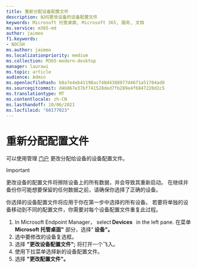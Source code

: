 ```yaml
---
title: 重新分配设备配置文件
description: 如何更改设备的设备配置文件
keywords: Microsoft 托管桌面, Microsoft 365, 服务, 文档
ms.service: m365-md
author: jaimeo
f1.keywords:
- NOCSH
ms.author: jaimeo
ms.localizationpriority: medium
ms.collection: M365-modern-desktop
manager: laurawi
ms.topic: article
audience: Admin
ms.openlocfilehash: b8a7e4eb41198acf48d4388977d4671a51784ad8
ms.sourcegitcommit: d4b867e37bf741528ded7fb289e4f6847228d2c5
ms.translationtype: MT
ms.contentlocale: zh-CN
ms.lasthandoff: 10/06/2021
ms.locfileid: "60177023"
---
```

# <a name="reassign-profiles"></a>重新分配配置文件

可以使用管理 [门户](../service-description/profiles.md) 更改分配给设备的设备配置文件。

> [!IMPORTANT]
> 更改设备的配置文件将擦除设备上的所有数据，并会导致其重新启动。 在继续并备份你可能想要保留的任何数据之前，请确保你选择了正确的设备。

你选择的设备配置文件将应用于你在第一步中选择的所有设备。 若要将单独的设备移动到不同的配置文件，你需要对每个设备配置文件重复此过程。 

1. In Microsoft Endpoint Manager， select **Devices**   in the left pane. 在菜单 **Microsoft 托管桌面"** 部分，选择" **设备"。**  
2. 选中要修改的设备复选框。 
3. 选择 **"更改设备配置文件";** 将打开一个飞入。
4. 使用下拉菜单选择新的设备配置文件。
5. 选择 **"更改配置文件"。**


